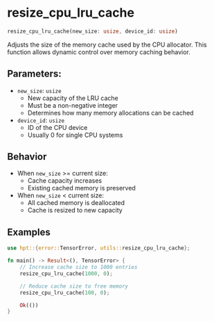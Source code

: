 # resize_cpu_lru_cache

```rust
resize_cpu_lru_cache(new_size: usize, device_id: usize)
```

Adjusts the size of the memory cache used by the CPU allocator. This function allows dynamic control over memory caching behavior.

## Parameters:
- `new_size`: `usize`
  - New capacity of the LRU cache
  - Must be a non-negative integer
  - Determines how many memory allocations can be cached
- `device_id`: `usize`
  - ID of the CPU device
  - Usually 0 for single CPU systems

## Behavior
- When `new_size` >= current size:
  - Cache capacity increases
  - Existing cached memory is preserved
- When `new_size` < current size:
  - All cached memory is deallocated
  - Cache is resized to new capacity

## Examples
```rust
use hpt::{error::TensorError, utils::resize_cpu_lru_cache};

fn main() -> Result<(), TensorError> {
    // Increase cache size to 1000 entries
    resize_cpu_lru_cache(1000, 0);

    // Reduce cache size to free memory
    resize_cpu_lru_cache(100, 0);

    Ok(())
}
```